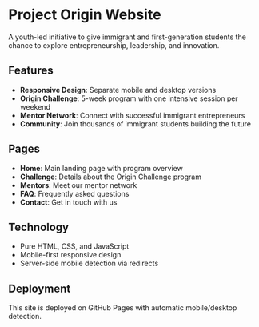 # Project Origin Website

A youth-led initiative to give immigrant and first-generation students the chance to explore entrepreneurship, leadership, and innovation.

## Features

- **Responsive Design**: Separate mobile and desktop versions
- **Origin Challenge**: 5-week program with one intensive session per weekend
- **Mentor Network**: Connect with successful immigrant entrepreneurs
- **Community**: Join thousands of immigrant students building the future

## Pages

- **Home**: Main landing page with program overview
- **Challenge**: Details about the Origin Challenge program
- **Mentors**: Meet our mentor network
- **FAQ**: Frequently asked questions
- **Contact**: Get in touch with us

## Technology

- Pure HTML, CSS, and JavaScript
- Mobile-first responsive design
- Server-side mobile detection via redirects

## Deployment

This site is deployed on GitHub Pages with automatic mobile/desktop detection.

